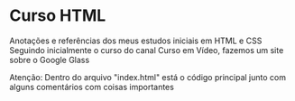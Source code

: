 # Curso HTML
Anotações e referências dos meus estudos iniciais em HTML e CSS 
Seguindo inicialmente o curso do canal Curso em Vídeo, fazemos um site sobre o Google Glass

Atenção: Dentro do arquivo "index.html" está o código principal junto com alguns comentários com coisas importantes 
